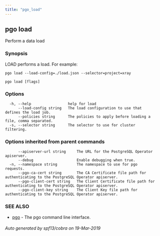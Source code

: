 ```yaml
---
title: "pgo_load"
---
```

## pgo load

Perform a data load

### Synopsis

LOAD performs a load. For example:

	pgo load --load-config=./load.json --selector=project=xray

```
pgo load [flags]
```

### Options

```
  -h, --help                 help for load
      --load-config string   The load configuration to use that defines the load job.
      --policies string      The policies to apply before loading a file, comma separated.
  -s, --selector string      The selector to use for cluster filtering.
```

### Options inherited from parent commands

```
      --apiserver-url string     The URL for the PostgreSQL Operator apiserver.
      --debug                    Enable debugging when true.
  -n, --namespace string         The namespace to use for pgo requests.
      --pgo-ca-cert string       The CA Certificate file path for authenticating to the PostgreSQL Operator apiserver.
      --pgo-client-cert string   The Client Certificate file path for authenticating to the PostgreSQL Operator apiserver.
      --pgo-client-key string    The Client Key file path for authenticating to the PostgreSQL Operator apiserver.
```

### SEE ALSO

* [pgo](/cli/pgo/)	 - The pgo command line interface.

###### Auto generated by spf13/cobra on 19-Mar-2019
